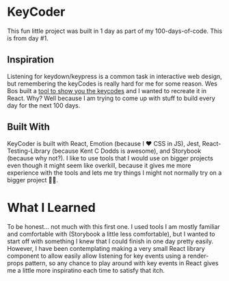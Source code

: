 # KeyCoder

This fun little project was built in 1 day as part of my 100-days-of-code. This is from day #1.

## Inspiration

Listening for keydown/keypress is a common task in interactive web design, but remembering the keyCodes is really hard for me for some reason. Wes Bos built a [tool to show you the keycodes](http://keycode.info/) and I wanted to recreate it in React. Why? Well because I am trying to come up with stuff to build every day for the next 100 days.

## Built With

KeyCoder is built with React, Emotion (because I ❤️ CSS in JS), Jest, React-Testing-Library (because Kent C Dodds is awesome), and Storybook (because why not?). I like to use tools that I would use on bigger projects even though it might seem like overkill, because it gives me more experience with the tools and lets me try things I might not normally try on a bigger project 🤷‍♂️.

# What I Learned

To be honest... not much with this first one. I used tools I am mostly familiar and comfortable with (Storybook a little less comfortable), but I wanted to start off with something I knew that I could finish in one day pretty easily. However, I have been contemplating making a very small React library component to allow easily allow listening for key events using a render-props pattern, so any chance to play around with key events in React gives me a little more inspiratino each time to satisfy that itch.
